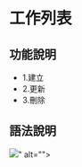 <h1>工作列表</h1>
<h2>功能說明</h2>
<ul>
    <li>1.建立</li>
    <li>2.更新</li>
<li>3.刪除</li>
</ul>
<h2>語法說明</h2>
<img src=" https://fakeimg.pl/300x200/200">" alt="">
